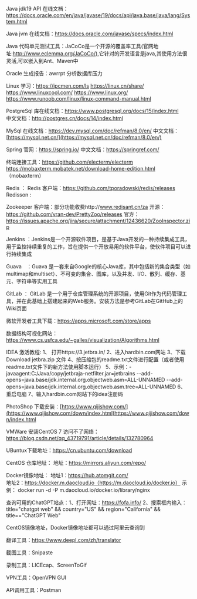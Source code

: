 Java  jdk19 API 在线文档：https://docs.oracle.com/en/java/javase/19/docs/api/java.base/java/lang/System.html 

Java jvm 在线文档：https://docs.oracle.com/javase/specs/index.html

Java 代码单元测试工具：JaCoCo是一个开源的覆盖率工具(官网地址:http://www.eclemma.org/JaCoCo/),它针对的开发语言是java,其使用方法很灵活,可以嵌入到Ant、Maven中

Oracle 生成报告：awrrpt 分析数据库压力

Linux 学习：https://ipcmen.com/ls  https://linux.cn/share/  https://www.linuxcool.com/  https://www.linux.org/  https://www.runoob.com/linux/linux-command-manual.html

PostgreSql 库在线文档：https://www.postgresql.org/docs/15/index.html  
           中文文档：http://postgres.cn/docs/14/index.html

MySql 在线文档：https://dev.mysql.com/doc/refman/8.0/en/
      中文文档：[https://mysql.net.cn/](https://mysql.net.cn/doc/refman/8.0/en/)

Spring 官网：https://spring.io/
       中文文档：https://springref.com/

终端连接工具：https://github.com/electerm/electerm   https://mobaxterm.mobatek.net/download-home-edition.html  （mobaxterm）

Redis ：
Redis 客户端：https://github.com/tporadowski/redis/releases
Redisson : 

Zookeeper 客户端：部分功能收费http://www.redisant.cn/za  开源：https://github.com/vran-dev/PrettyZoo/releases  官方：https://issues.apache.org/jira/secure/attachment/12436620/ZooInspector.zip

Jenkins ：Jenkins是一个开源软件项目，是基于Java开发的一种持续集成工具，用于监控持续重复的工作，旨在提供一个开放易用的软件平台，使软件项目可以进行持续集成

Guava　：Guava 是一套来自Google的核心Java库，其中包括新的集合类型（如multimap和multiset）、不可变的集合、图库，以及并发、I/O、散列、缓存、基元、字符串等实用工具

GitLab ： GitLab 是一个用于仓库管理系统的开源项目，使用Git作为代码管理工具，并在此基础上搭建起来的Web服务。安装方法是参考GitLab在GitHub上的Wiki页面

微软开发者工具下载：https://apps.microsoft.com/store/apps

数据结构可视化网站：https://www.cs.usfca.edu/~galles/visualization/Algorithms.html

IDEA 激活教程: 1、 打开https://3.jetbra.in/  2、进入hardbin.com网站  3、下载Download jetbra.zip 文件 4、按压缩包的readme.txt文件进行配置（或者使用readme.txt文件下的新方法使用脚本运行）
              5、示例：-javaagent:C:/Java/copy/jetbraja-netfilter.jar=jetbrains
                      --add-opens=java.base/jdk.internal.org.objectweb.asm=ALL-UNNAMED
                      --add-opens=java.base/jdk.internal.org.objectweb.asm.tree=ALL-UNNAMED
              6、重启电脑  7、输入hardbin.com网站下的idea注册码

PhotoShop 下载安装：[https://www.qijishow.com/](https://www.qijishow.com/down/index.html)https://www.qijishow.com/down/index.html  

VMWare 安装CentOS 7 访问不了网络：https://blog.csdn.net/qq_43719791/article/details/132780964

UBuntux下载地址：https://cn.ubuntu.com/download

CentOS 仓库地址：
地址：https://mirrors.aliyun.com/repo/

Docker镜像地址：
地址1：https://hub.atomgit.com/  
地址2：https://docker.m.daocloud.io（https://m.daocloud.io/docker.io）  示例： docker run -d -P m.daocloud.io/docker.io/library/nginx

查询可用的ChatGPT站点：1、打开网址：https://fofa.info/ 2、搜索框内输入：title="chatgpt web" && country="US" && region="California" && title=="ChatGPT Web"

CentOS镜像地址，Docker镜像地址都可以通过阿里云查询到

翻译工具：https://www.deepl.com/zh/translator

截图工具：Snipaste 

录制工具：LICEcap、ScreenToGif

VPN工具：OpenVPN GUI

API调用工具：Postman
